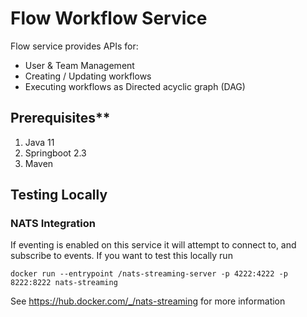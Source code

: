 # Flow Workflow Service






Flow service provides APIs for:

* User & Team Management
* Creating / Updating workflows
* Executing workflows as Directed acyclic graph (DAG)

## Prerequisites**

1. Java 11
2. Springboot 2.3 
3. Maven

## Testing Locally

### NATS Integration

If eventing is enabled on this service it will attempt to connect to, and subscribe to events. If you want to test this locally run

```
docker run --entrypoint /nats-streaming-server -p 4222:4222 -p 8222:8222 nats-streaming
```

See https://hub.docker.com/_/nats-streaming for more information
